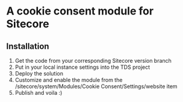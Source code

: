 # A cookie consent module for Sitecore
## Installation
1. Get the code from your corresponding Sitecore version branch
2. Put in your local instance settings into the TDS project
3. Deploy the solution
4. Customize and enable the module from the /sitecore/system/Modules/Cookie Consent/Settings/website item
5. Publish and voila :)
